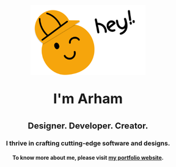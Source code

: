 <div align="center">
    <br>
    <img src="https://raw.githubusercontent.com/omegaui/omegaui/main/assets/illustrations/hey.png" width="302px" />
    <p style="font-size: 36px; font-weight: bold;">I'm Arham</p>
    <p style="font-size: 22px; font-weight: bold;">Designer. Developer. Creator.</p>
    <h3>I thrive in crafting cutting-edge software and designs.</h3>
    <h4>To know more about me, please visit <a href="https://omegaui-io.web.app/">my portfolio website</a>.</h4>
</div>